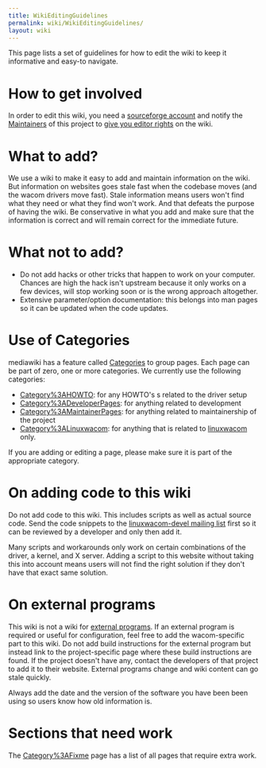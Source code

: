 ```yaml
---
title: WikiEditingGuidelines
permalink: wiki/WikiEditingGuidelines/
layout: wiki
---
```


This page lists a set of guidelines for how to edit the wiki to keep it
informative and easy-to navigate.

How to get involved
===================

In order to edit this wiki, you need a [sourceforge
account](https://sourceforge.net/user/registration) and notify the
[Maintainers](/wiki/Maintainers "wikilink") of this project to [give you
editor rights](/wiki/AddingWikiUsers "wikilink") on the wiki.

What to add?
============

We use a wiki to make it easy to add and maintain information on the
wiki. But information on websites goes stale fast when the codebase
moves (and the wacom drivers move fast). Stale information means users
won't find what they need or what they find won't work. And that defeats
the purpose of having the wiki. Be conservative in what you add and make
sure that the information is correct and will remain correct for the
immediate future.

What not to add?
================

-   Do not add hacks or other tricks that happen to work on your
    computer. Chances are high the hack isn't upstream because it only
    works on a few devices, will stop working soon or is the wrong
    approach altogether.
-   Extensive parameter/option documentation: this belongs into man
    pages so it can be updated when the code updates.

Use of Categories
=================

mediawiki has a feature called
[Categories](http://www.mediawiki.org/wiki/Help:Categories) to group
pages. Each page can be part of zero, one or more categories. We
currently use the following categories:

-   [Category%3AHOWTO](/wiki/Category%3AHOWTO "wikilink"): for any HOWTO's s
    related to the driver setup
-   [Category%3ADeveloperPages](/wiki/Category%3ADeveloperPages "wikilink"):
    for anything related to development
-   [Category%3AMaintainerPages](/wiki/Category%3AMaintainerPages "wikilink"):
    for anything related to maintainership of the project
-   [Category%3ALinuxwacom](/wiki/Category%3ALinuxwacom "wikilink"): for
    anything that is related to [linuxwacom](linuxwacom "wikilink")
    only.

If you are adding or editing a page, please make sure it is part of the
appropriate category.

On adding code to this wiki
===========================

Do not add code to this wiki. This includes scripts as well as actual
source code. Send the code snippets to the [linuxwacom-devel mailing
list](mailing_lists "wikilink") first so it can be reviewed by a
developer and only then add it.

Many scripts and workarounds only work on certain combinations of the
driver, a kernel, and X server. Adding a script to this website without
taking this into account means users will not find the right solution if
they don't have that exact same solution.

On external programs
====================

This wiki is not a wiki for [external
programs](/wiki/External_applications "wikilink"). If an external program is
required or useful for configuration, feel free to add the
wacom-specific part to this wiki. Do not add build instructions for the
external program but instead link to the project-specific page where
these build instructions are found. If the project doesn't have any,
contact the developers of that project to add it to their website.
External programs change and wiki content can go stale quickly.

Always add the date and the version of the software you have been been
using so users know how old information is.

Sections that need work
=======================

The [Category%3AFixme](/wiki/Category%3AFixme "wikilink") page has a list of
all pages that require extra work.
